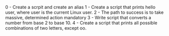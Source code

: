 0 - Create a scrpit and create an alias
1 - Create a script that prints hello user, where user is the current Linux user.
2 - The path to success is to take massive, determined action mandatory
3 - Write script that converts a number from base 2 to base 10.
4 - Create a script that prints all possible combinations of two letters, except oo.
